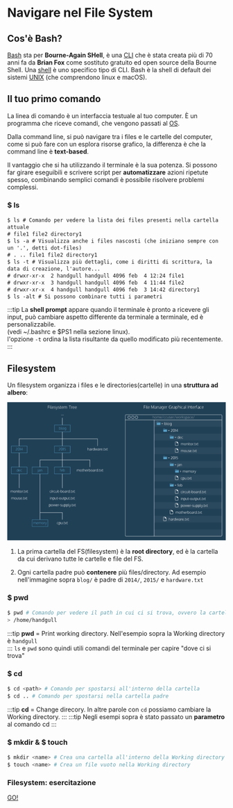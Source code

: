 # Navigare nel File System

## Cos'è Bash?
[Bash](https://en.wikipedia.org/wiki/Bash_(Unix_shell)) sta per **Bourne-Again SHell**, è una [CLI](https://it.wikipedia.org/wiki/Interfaccia_a_riga_di_comando) che è stata creata più di 70 anni fa da **Brian Fox** come sostituto gratuito ed open source della Bourne Shell. Una [shell](https://it.wikipedia.org/wiki/Shell_(informatica)) è uno specifico tipo di CLI. Bash è la shell di default dei sistemi [UNIX](https://it.wikipedia.org/wiki/Unix) (che comprendono linux e macOS).

## Il tuo primo comando

La linea di comando è un interfaccia testuale al tuo computer. È un programma che riceve comandi, che vengono passati al [OS](https://it.wikipedia.org/wiki/Sistema_operativo).

Dalla command line, si può navigare tra i files e le cartelle del computer, come si può fare con un esplora risorse grafico, la differenza è che la command line è **text-based**.

Il vantaggio che si ha utilizzando il terminale è la sua potenza. Si possono far girare eseguibili e scrivere script per **automatizzare** azioni ripetute spesso, combinando semplici comandi è possibile risolvere problemi complessi.

### $ ls
``` sh{1,3,5,9}
$ ls # Comando per vedere la lista dei files presenti nella cartella attuale
# file1 file2 directory1
$ ls -a # Visualizza anche i files nascosti (che iniziano sempre con un '.', detti dot-files)
# . .. file1 file2 directory1
$ ls -t # Visualizza più dettagli, come i diritti di scrittura, la data di creazione, l'autore...
# drwxr-xr-x  2 handgull handgull 4096 feb  4 12:24 file1
# drwxr-xr-x  3 handgull handgull 4096 feb  4 11:44 file2
# drwxr-xr-x  4 handgull handgull 4096 feb  3 14:42 directory1
$ ls -alt # Si possono combinare tutti i parametri
```
:::tip
La **shell prompt** appare quando il terminale è pronto a ricevere gli input, può cambiare aspetto differente da terminale a terminale, ed è personalizzabile.<br>
(vedi ~/.bashrc e $PS1 nella sezione linux).<br>
l'opzione `-t` ordina la lista risultante da quello modificato più recentemente.
:::

## Filesystem

Un filesystem organizza i files e le directories(cartelle) in una **struttura ad albero**:

![bash-diagrams-01](./assets/bash-diagrams-01.png)

1. La prima cartella del FS(filesystem) è la **root directory**, ed è la cartella da cui derivano tutte le cartelle e file del FS.

2. Ogni cartella padre può **contenere** più files/directory. Ad esempio nell'immagine sopra `blog/` è padre di `2014/`, `2015/` e `hardware.txt`

### $ pwd
``` sh
$ pwd # Comando per vedere il path in cui ci si trova, ovvero la cartella ed i suo percorso
> /home/handgull
```
:::tip
**pwd** = Print working directory. Nell'esempio sopra la Working directory è `handgull`<br>
:::
`ls` e `pwd` sono quindi utili comandi del terminale per capire "dove ci si trova"

### $ cd
``` sh
$ cd <path> # Comando per spostarsi all'interno della cartella
$ cd .. # Comando per spostarsi nella cartella padre
```
:::tip
**cd** = Change direcory. In altre parole con `cd` possiamo cambiare la Working directory.
:::
:::tip
Negli esempi sopra è stato passato un **parametro** al comando cd
:::
### $ mkdir & $ touch
``` sh
$ mkdir <name> # Crea una cartella all'interno della Working directory
$ touch <name> # Crea un file vuoto nella Working directory
```

### Filesystem: esercitazione

[GO!](./exercise-bicycle-world.md)